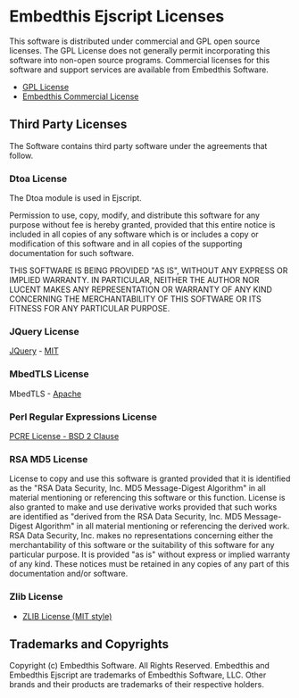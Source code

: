 # Embedthis Ejscript Licenses

This software is distributed under commercial and GPL open source licenses.
The GPL License does not generally permit incorporating this software into
non-open source programs. Commercial licenses for this software and support
services are available from Embedthis Software.

- [GPL License](http://www.gnu.org/licenses/gpl-2.0.html)
- [Embedthis Commercial License](https://www.embedthis.com/licensing/)

## Third Party Licenses

The Software contains third party software under the agreements that follow.

### Dtoa License

The Dtoa module is used in Ejscript.

Permission to use, copy, modify, and distribute this software for any purpose
without fee is hereby granted, provided that this entire notice is included
in all copies of any software which is or includes a copy or modification of
this software and in all copies of the supporting documentation for such
software.

THIS SOFTWARE IS BEING PROVIDED "AS IS", WITHOUT ANY EXPRESS OR IMPLIED
WARRANTY. IN PARTICULAR, NEITHER THE AUTHOR NOR LUCENT MAKES ANY REPRESENTATION
OR WARRANTY OF ANY KIND CONCERNING THE MERCHANTABILITY OF THIS SOFTWARE OR ITS
FITNESS FOR ANY PARTICULAR PURPOSE.

### JQuery License

[JQuery](http://jquery.org/license/) - [MIT](http://opensource.org/licenses/MIT)

### MbedTLS License

MbedTLS - [Apache](http://www.apache.org/licenses/LICENSE-2.0)

### Perl Regular Expressions License

[PCRE License - BSD 2 Clause](http://opensource.org/licenses/BSD-2-Clause)

### RSA MD5 License

License to copy and use this software is granted provided that it is identified
as the "RSA Data Security, Inc. MD5 Message-Digest Algorithm" in all material
mentioning or referencing this software or this function. License is also
granted to make and use derivative works provided that such works are
identified as "derived from the RSA Data Security, Inc. MD5 Message-Digest
Algorithm" in all material mentioning or referencing the derived work. RSA Data
Security, Inc. makes no representations concerning either the merchantability
of this software or the suitability of this software for any particular
purpose. It is provided "as is" without express or implied warranty of any
kind. These notices must be retained in any copies of any part of this
documentation and/or software.

### Zlib License

- [ZLIB License (MIT style)](http://www.zlib.net/zlib_license.html)

## Trademarks and Copyrights

Copyright (c) Embedthis Software. All Rights Reserved.
Embedthis and Embedthis Ejscript are trademarks of Embedthis Software, LLC.
Other brands and their products are trademarks of their respective holders.
